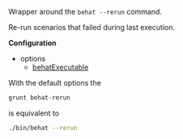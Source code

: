 Wrapper around the `behat --rerun` command.

Re-run scenarios that failed during last execution.

**Configuration**

* options
  * [behatExecutable](#optionsbehatexecutable)

With the default options the
```bash
grunt behat-rerun
```

is equivalent to
```bash
./bin/behat --rerun
```
